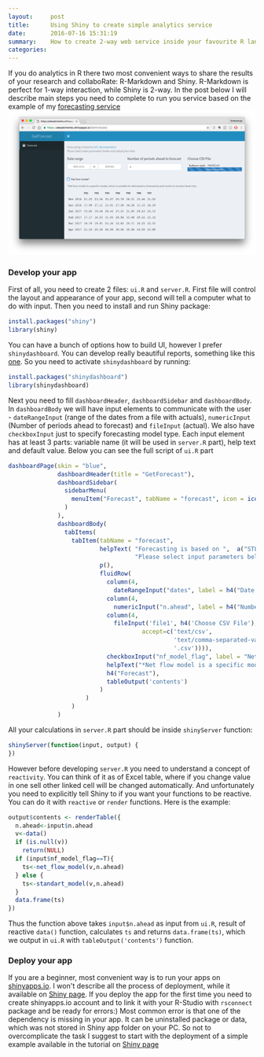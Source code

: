 ```yaml
---
layout:     post
title:      Using Shiny to create simple analytics service
date:       2016-07-16 15:31:19
summary:    How to create 2-way web service inside your favourite R language
categories: 
---
```



If you do analytics in R there two most convenient ways to share the results of your research and collaboRate: R-Markdown and Shiny.
R-Markdown is perfect for 1-way interaction, while Shiny is 2-way. In the post below I will describe main steps you need to complete to run you service based on the example of my [forecasting service](http://alexakimenko.shinyapps.io/GetForecast)
![GetForecast](https://raw.githubusercontent.com/alexakimenko/alexakimenko.github.io/master/images/GetForecast2.png)

### Develop your app

First of all, you need to create 2 files: `ui.R` and `server.R`. First file will control the layout and appearance of your app, second will tell a computer what to do with input. Then you need to install and run Shiny package:

```R
install.packages("shiny")
library(shiny)
```

You can have a bunch of options how to build UI, however I prefer `shinydashboard`. You can develop really beautiful reports, something like this [one](https://gallery.shinyapps.io/087-crandash/). So you need to activate `shinydashboard` by running:

```R
install.packages("shinydashboard")
library(shinydashboard)
```

Next you need to fill `dashboardHeader`, `dashboardSidebar` and `dashboardBody`. In `dashboardBody` we will have input elements to communicate with the user - `dateRangeInput` (range of the dates from a file with actuals), `numericInput` (Number of periods ahead to forecast) and `fileInput` (actual). We also have `checkboxInput`  just to specify forecasting model type. Each input element has at least 3 parts: variable name (it will be used in `server.R` part), help text and default value. Below you can see the full script of `ui.R` part

```R
dashboardPage(skin = "blue",
              dashboardHeader(title = "GetForecast"),
              dashboardSidebar(
                sidebarMenu(
                  menuItem("Forecast", tabName = "forecast", icon = icon("calculator"))
                )  
              ),
              dashboardBody(
                tabItems(
                  tabItem(tabName = "forecast",
                          helpText( "Forecasting is based on ",  a("STL decomposition",     href="https://www.otexts.org/fpp/6/5",target="_blank"),br(),
                                    "Please select input parameters below and upload your data"),
                          p(),
                          fluidRow(
                            column(4,
                              dateRangeInput("dates", label = h4("Date range"))),
                            column(4,
                              numericInput("n.ahead", label = h4("Number of periods ahead to forecast"), value = 6)),
                            column(4,
                              fileInput('file1', h4('Choose CSV File'),
                                      accept=c('text/csv', 
                                               'text/comma-separated-values,text/plain', 
                                               '.csv')))),
                            checkboxInput("nf_model_flag", label = "Net flow model*", value = F),
                            helpText("*Net flow model is a specific model, which is suitable for delinquency forecasting and works on product level only."),
                            h4("Forecast"),
                            tableOutput('contents')
                          )
                      )
                  )
              )
```

All your calculations in `server.R` part should be inside `shinyServer` function:

```R
shinyServer(function(input, output) {
})
```
However before developing `server.R` you need to understand a concept of `reactivity`. You can think of it as of Excel table, where if you change value in one sell other linked cell will be changed automatically. And unfortunately you need to explicitly tell Shiny to if you want your functions to be reactive. You can do it with `reactive` or `render` functions. Here is the example:

```R
output$contents <- renderTable({
  n.ahead<-input$n.ahead
  v<-data()
  if (is.null(v))
    return(NULL)
  if (input$nf_model_flag==T){
    ts<-net_flow_model(v,n.ahead)
  } else {
    ts<-standart_model(v,n.ahead)
  }
  data.frame(ts)
})
```
Thus the function above takes `input$n.ahead` as input from `ui.R`, result of reactive `data()` function, calculates `ts` and returns `data.frame(ts)`, which we output in `ui.R` with `tableOutput('contents')` function.


### Deploy your app

If you are a beginner, most convenient way is to run your apps on [shinyapps.io](http://www.shinyapps.io/). I won't describe all the process of deployment, while it available on [Shiny page](http://shiny.rstudio.com/articles/shinyapps.html). If you deploy the app for the first time you need to create shinyapps.io account and to link it with your R-Studio with `rsconnect` package and be ready for errors:) Most common error is that one of the dependency is missing in your app. It can be uninstalled package or data, which was not stored in Shiny app folder on your PC. So not to overcomplicate the task I suggest to start with the deployment of a simple example available in the tutorial on [Shiny page](http://shiny.rstudio.com/articles/shinyapps.html)



